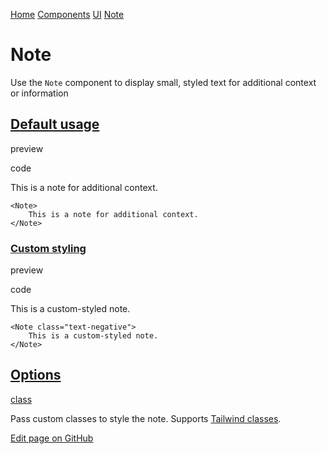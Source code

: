 [Home](https://docs.evidence.dev/) [Components](https://docs.evidence.dev/components) [UI](https://docs.evidence.dev/components/ui) [Note](https://docs.evidence.dev/components/ui/note)

# Note

Use the `Note` component to display small, styled text for additional context or information

## [Default usage](https://docs.evidence.dev/components/ui/note\#default-usage)

preview

code

This is a note for additional context.

```text-sm markdown
<Note>
    This is a note for additional context.
</Note>
```

### [Custom styling](https://docs.evidence.dev/components/ui/note\#custom-styling)

preview

code

This is a custom-styled note.

```text-sm markdown
<Note class="text-negative">
    This is a custom-styled note.
</Note>
```

## [Options](https://docs.evidence.dev/components/ui/note\#options)

[class](https://docs.evidence.dev/components/ui/note#props-class)

Pass custom classes to style the note. Supports [Tailwind classes](https://tailwindcss.com/).

[Edit page on GitHub](https://github.com/evidence-dev/evidence/edit/next/sites/docs/pages/components/ui/note/index.md)